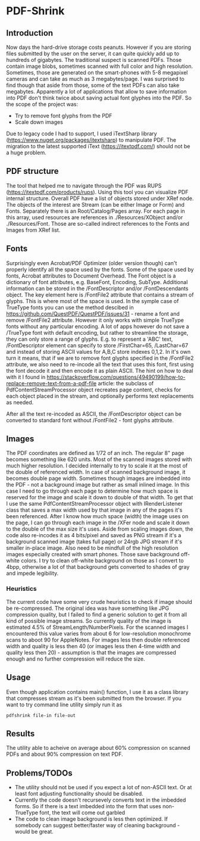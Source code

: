 # PDF-Shrink

## Introduction
Now days the hard-drive storage costs peanuts. However if you are storing files submitted by the user on the server, it can quite quickly add up to hundreds of gigabytes. The traditional suspect is scanned PDFs. Those contain image blobs, sometimes scanned with full color and high resolution. Sometimes, those are generated on the smart-phones with 5-8 megapixel cameras and can take as much as 3 megabytes/page. I was surprised to find though that aside from those, some of the text PDFs can also take megabytes. Apparently a lot of applications that allow to save information into PDF don't think twice about saving actual font glyphes into the PDF. So the scope of the project was:
- Try to remove font glyphs from the PDF
- Scale down images
  
Due to legacy code I had to support, I used iTextSharp library (https://www.nuget.org/packages/itextsharp) to manipulate PDF. The migration to the latest supported iText (https://itextpdf.com/) should not be a huge problem.


## PDF structure
The tool that helped me to navigate through the PDF was RUPS (https://itextpdf.com/products/rups). Using this tool you can visualize PDF internal structure. Overall PDF have a list of objects stored under XRef node. The objects of the interest are Stream (can be either Image or Form) and Fonts. Separately there is an Root/Catalog/Pages array. For each page in this array, used resources are references in ./Resources/XObject and/or ./Resources/Font. Those are so-called indirect references to the Fonts and Images from XRef list.

## Fonts
Surprisingly even Acrobat/PDF Optimizer (older version though) can't properly identify all the space used by the fonts. Some of the space used by fonts, Acrobat attributes to Document Overhead.
The Font object is a dictionary of font attributes, e.g. BaseFont, Encoding, SubType. Additional information can be stored in the /FontDescriptor and/or /FontDescendants object. The key element here is /FontFile2 attribute that contains a stream of glyphs. This is where most of the space is used. In the symple case of TrueType fonts you can use the method descibed in https://github.com/QuestPDF/QuestPDF/issues/31 - rename a font and remove /FontFile2 attribute. However it only works with simple TrueType fonts without any particular encoding. A lot of apps however do not save a /TrueType font with default encoding, but rather to streamline the storage, they can only store a range of glyphs. E.g. to represent a 'ABC' text, /FontDescriptor element can specify to store /FirstChar=65, /LastChar=67 and instead of storing ASCII values for A,B,C store indexes 0,1,2. In it's own turn it means, that if we are to remove font glyphs specified in the /FontFile2 attribute, we also need to re-incode all the text that uses this font, first using the font decode it and then encode it as plain ASCII.
The hint on how to deal with it I found in https://stackoverflow.com/questions/49490199/how-to-replace-remove-text-from-a-pdf-file article: the subclass of PdfContentStreamProcessor object recreates page content, checks for each object placed in the stream, and optionally performs text replacements as needed.

After all the text re-incoded as ASCII, the /FontDescriptor object can be converted to standard font without /FontFile2 - font glyphs attribute.

## Images
The PDF coordinates are defined as 1/72 of an inch. The regular 8" page becomes something like 620 units. Most of the scanned images stored with much higher resolution. I decided internally to try to scale it at the most of the double of referenced width. In case of scanned background image, it becomes double page width. Sometimes though images are imbedded into the PDF - not a background image but rather as small inlined image. In this case I need to go through each page to determine how much space is reserved for the image and scale it down to double of that width. To get that I use the same PdfContentStreamProcessor object with IRenderListener class that saves a max width used by that image in any of the pages it's been referenced.
After I know how much space (width) the image uses on the page, I can go through each image in the /XFer node and scale it down to the double of the max size it's uses. 
Aside from scaling images down, the code also re-incodes it as 4 bits/pixel and saved as PNG stream if it's a background scanned image (takes full page) or 24rgb JPG stream if it's smaller in-place image. Also need to be mindfull of the high resolution images especially created with smart phones. Those save background off-white colors. I try to clean off-white background on those as I convert to 4bpp, otherwise a lot of that background gets converted to shades of gray and impede legibility.

### Heuristics
The current code have some very crude heuristics to check if image should be re-compressed. The original idea was have something like JPG compression quality, but I failed to find a generic solution to get it from all kind of possible image streams. So currently quality of the image is estimated 4.5% of StreamLength/NumberPixels. For the scanned images I encountered this value varies from about 6 for low-resolution monochrome scans to aboot 90 for AppleNotes. For images less then double referenced width and quality is less then 40 (or images less then 4-time width and quality less then 20) - assumption is that the images are compressed enough and no further compression will reduce the size.

## Usage
Even though application contains main() function, I use it as a class library that compresses stream as it's been submitted from the browser. If you want to try command line utility simply run it as
```
pdfshrink file-in file-out
```

## Results
The utility able to acheive on average about 60% compression on scanned PDFs and about 90% compression on text PDF.

## Problems/TODOs
- The utility should not be used if you expect a lot of non-ASCII text. Or at least font adjusting functionality should be disabled.
- Currently the code doesn't recursevely converts text in the imbedded forms. So if there is a text imbedded into the form that uses non-TrueType font, the text will come out garbled
- The code to clean image background is less then optimized. If somebody can suggest better/faster way of cleaning background - would be great.
